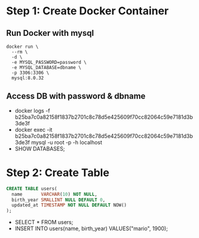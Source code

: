 

# Step 1: Create Docker Container
## Run Docker with mysql
```docker
docker run \
  --rm \
  -d \
  -e MYSQL_PASSWORD=password \
  -e MYSQL_DATABASE=dbname \
  -p 3306:3306 \
  mysql:8.0.32
```
## Access DB with password & dbname
- docker logs -f b25ba7c0a82158f1837b2701c8c78d5e425609f70cc82064c59e7181d3b3de3f
- docker exec -it b25ba7c0a82158f1837b2701c8c78d5e425609f70cc82064c59e7181d3b3de3f mysql -u root -p -h localhost
- SHOW DATABASES;

# Step 2: Create Table

```sql
CREATE TABLE users(
  name       VARCHAR(10) NOT NULL,
  birth_year SMALLINT NULL DEFAULT 0,
  updated_at TIMESTAMP NOT NULL DEFAULT NOW()
);
```
- SELECT * FROM users;
- INSERT INTO users(name, birth_year) VALUES("mario", 1900);


